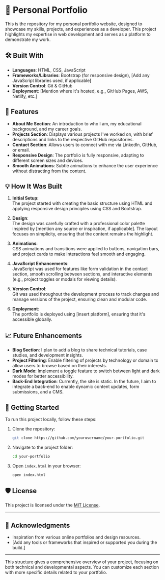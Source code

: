 

# 🎨 Personal Portfolio

This is the repository for my personal portfolio website, designed to showcase my skills, projects, and experiences as a developer. This project highlights my expertise in web development and serves as a platform to demonstrate my work.

## 🛠 Built With

- **Languages**: HTML, CSS, JavaScript
- **Frameworks/Libraries**: Bootstrap (for responsive design), [Add any JavaScript libraries used, if applicable]
- **Version Control**: Git & GitHub
- **Deployment**: [Mention where it's hosted, e.g., GitHub Pages, AWS, Netlify, etc.]

## 📂 Features

- **About Me Section**: An introduction to who I am, my educational background, and my career goals.
- **Projects Section**: Displays various projects I've worked on, with brief descriptions and links to the respective GitHub repositories.
- **Contact Section**: Allows users to connect with me via LinkedIn, GitHub, or email.
- **Responsive Design**: The portfolio is fully responsive, adapting to different screen sizes and devices.
- **Smooth Animations**: Subtle animations to enhance the user experience without distracting from the content.

## 💡 How It Was Built

1. **Initial Setup**:  
   The project started with creating the basic structure using HTML and applying responsive design principles using CSS and Bootstrap.

2. **Design**:  
   The design was carefully crafted with a professional color palette inspired by [mention any source or inspiration, if applicable]. The layout focuses on simplicity, ensuring that the content remains the highlight.

3. **Animations**:  
   CSS animations and transitions were applied to buttons, navigation bars, and project cards to make interactions feel smooth and engaging.

4. **JavaScript Enhancements**:  
   JavaScript was used for features like form validation in the contact section, smooth scrolling between sections, and interactive elements (e.g., project toggles or modals for viewing details).

5. **Version Control**:  
   Git was used throughout the development process to track changes and manage versions of the project, ensuring clean and modular code.

6. **Deployment**:  
   The portfolio is deployed using [insert platform], ensuring that it's accessible globally.

## 📈 Future Enhancements

- **Blog Section**: I plan to add a blog to share technical tutorials, case studies, and development insights.
- **Project Filtering**: Enable filtering of projects by technology or domain to allow users to browse based on their interests.
- **Dark Mode**: Implement a toggle feature to switch between light and dark modes for better accessibility.
- **Back-End Integration**: Currently, the site is static. In the future, I aim to integrate a back-end to enable dynamic content updates, form submissions, and a CMS.

## 🚀 Getting Started

To run this project locally, follow these steps:

1. Clone the repository:
   ```bash
   git clone https://github.com/yourusername/your-portfolio.git
   ```
2. Navigate to the project folder:
   ```bash
   cd your-portfolio
   ```
3. Open `index.html` in your browser:
   ```bash
   open index.html
   ```

## 🛡 License

This project is licensed under the [MIT License](LICENSE).

---

## 🙌 Acknowledgments

- Inspiration from various online portfolios and design resources.
- [Add any tools or frameworks that inspired or supported you during the build.]

---

This structure gives a comprehensive overview of your project, focusing on both technical and developmental aspects. You can customize each section with more specific details related to your portfolio.
